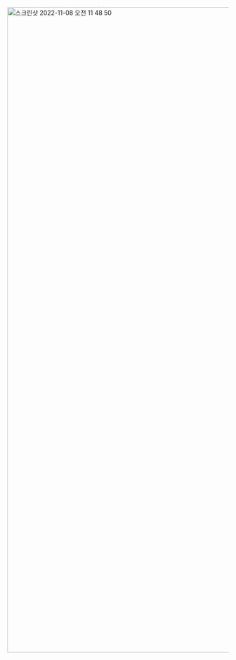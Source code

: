 <img width="1469" alt="스크린샷 2022-11-08 오전 11 48 50" src="https://user-images.githubusercontent.com/109451148/200463060-7b9647f8-541c-4ee9-b3be-81c7c56dff36.png">
